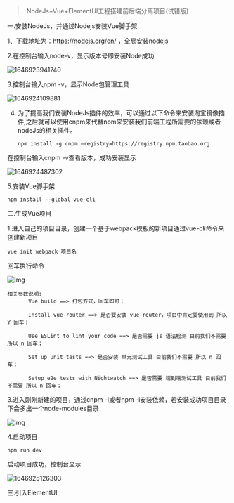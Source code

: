 > ​											NodeJs+Vue+ElementUI工程搭建前后端分离项目(试错版)

一.安装NodeJs，并通过Nodejs安装Vue脚手架

 1、下载地址为：https://nodejs.org/en/ ，全局安装nodejs

2.在控制台输入node-v，显示版本号即安装Node成功

![1646923941740](C:\Users\Aoisora\AppData\Roaming\Typora\typora-user-images\1646923941740.png)

3.控制台输入npm -v，显示Node包管理工具

![1646924109881](C:\Users\Aoisora\AppData\Roaming\Typora\typora-user-images\1646924109881.png)



4. 为了提高我们安装NodeJs插件的效率，可以通过以下命令来安装淘宝镜像插件,之后就可以使用cnpm来代替npm来安装我们前端工程所需要的依赖或者nodeJs的相关插件。

   ```
   npm install -g cnpm –registry=https://registry.npm.taobao.org
   ```

在控制台输入cnpm -v查看版本，成功安装显示

![1646924487302](C:\Users\Aoisora\AppData\Roaming\Typora\typora-user-images\1646924487302.png)

5.安装Vue脚手架

```
npm install --global vue-cli
```



二.生成Vue项目

1.进入自己的项目目录，创建一个基于webpack模板的新项目通过vue-cli命令来创建新项目

```
vue init webpack 项目名
```

回车执行命令

 ![img](https://images2018.cnblogs.com/blog/1389839/201805/1389839-20180502105647212-951832148.png) 

```
相关参数说明:
　	  Vue build ==> 打包方式，回车即可；

　　　　Install vue-router ==> 是否要安装 vue-router，项目中肯定要使用到 所以Y 回车；

　　　　Use ESLint to lint your code ==> 是否需要 js 语法检测 目前我们不需要 所以 n 回车；

　　　　Set up unit tests ==> 是否安装 单元测试工具 目前我们不需要 所以 n 回车；

　　　　Setup e2e tests with Nightwatch ==> 是否需要 端到端测试工具 目前我们不需要 所以 n 回车；
```

3.进入刚刚新建的项目，通过cnpm -i或者npm -i安装依赖，若安装成功项目目录下会多出一个node-modules目录

 ![img](https://images2018.cnblogs.com/blog/1389839/201805/1389839-20180502111032446-387761987.png) 

4.启动项目

```
npm run dev
```

启动项目成功，控制台显示

![1646925126303](C:\Users\Aoisora\AppData\Roaming\Typora\typora-user-images\1646925126303.png)

三.引入ElementUI

